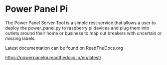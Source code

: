 # Power Panel Pi

The Power Panel Server Tool is a simple rest service that allows a user to deploy the power_panel.py to raspberry pi devices and plug them into outlets around their home or business to map out breakers with uncertain or missing labels.

Latest documentation can be found on ReadTheDocs.org

https://powerpanelpi.readthedocs.io/en/latest/
